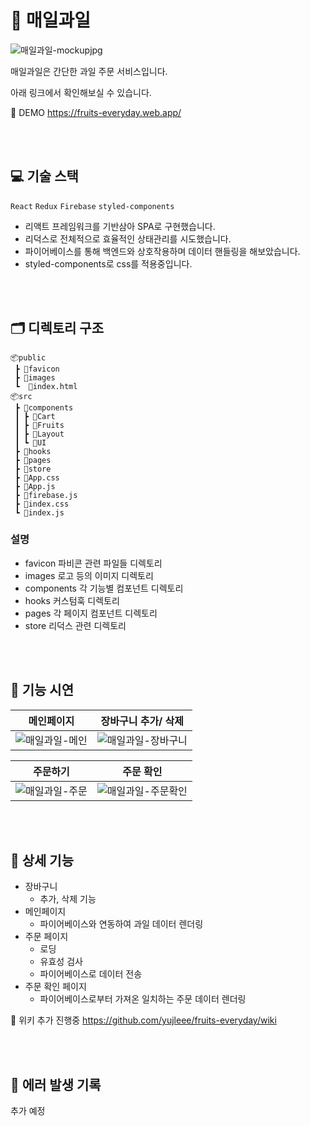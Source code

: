 # 🍏 매일과일

![매일과일-mockupjpg](https://user-images.githubusercontent.com/82587107/195119836-a796e25f-6854-43e9-982a-dd96c6902561.jpg)

매일과일은 간단한 과일 주문 서비스입니다.

아래 링크에서 확인해보실 수 있습니다.

🔗 DEMO https://fruits-everyday.web.app/

<br/>
<br/>

## 💻 기술 스택

`React` `Redux` `Firebase` `styled-components`

- 리액트 프레임워크를 기반삼아 SPA로 구현했습니다.
- 리덕스로 전체적으로 효율적인 상태관리를 시도했습니다.
- 파이어베이스를 통해 백엔드와 상호작용하며 데이터 핸들링을 해보았습니다.
- styled-components로 css를 적용중입니다.

<br/>
<br/>

## 🗂 디렉토리 구조

```
📦public
 ┣ 📂favicon
 ┣ 📂images
 ┗  📜index.html
📦src
 ┣ 📂components
 ┃ ┣ 📂Cart
 ┃ ┣ 📂Fruits
 ┃ ┣ 📂Layout
 ┃ ┗ 📂UI
 ┣ 📂hooks
 ┣ 📂pages
 ┣ 📂store
 ┣ 📜App.css
 ┣ 📜App.js
 ┣ 📜firebase.js
 ┣ 📜index.css
 ┗ 📜index.js
```

### 설명

- favicon
  파비콘 관련 파일들 디렉토리
- images
  로고 등의 이미지 디렉토리
- components
  각 기능별 컴포넌트 디렉토리
- hooks
  커스텀훅 디렉토리
- pages
  각 페이지 컴포넌트 디렉토리
- store
  리덕스 관련 디렉토리

<br/>
<br/>

## 👀 기능 시연

| 메인페이지                                                                                                                       | 장바구니 추가/ 삭제                                                                                                                    |
| -------------------------------------------------------------------------------------------------------------------------------- | -------------------------------------------------------------------------------------------------------------------------------------- |
| ![매일과일-메인](https://user-images.githubusercontent.com/82587107/195124945-935553dc-59e7-450e-ae27-7b4fc821d2ac.gif) | ![매일과일-장바구니](https://user-images.githubusercontent.com/82587107/195124933-0600ab32-302d-4c45-98dc-d4682734b3fe.gif) |

| 주문하기                                                                                                                         | 주문 확인                                                                                                                                |
| -------------------------------------------------------------------------------------------------------------------------------- | ---------------------------------------------------------------------------------------------------------------------------------------- |
| ![매일과일-주문](https://user-images.githubusercontent.com/82587107/195124916-bd7b7884-f2f1-47f4-96fc-7708c48b1251.gif) | ![매일과일-주문확인](https://user-images.githubusercontent.com/82587107/195260845-dc711d76-6ad2-409d-be5f-e1248060764c.gif) |

<br/>
<br/>

## 📍 상세 기능

- 장바구니
  - 추가, 삭제 기능
- 메인페이지
  - 파이어베이스와 연동하여 과일 데이터 렌더링
- 주문 페이지
  - 로딩
  - 유효성 검사
  - 파이어베이스로 데이터 전송
- 주문 확인 페이지
  - 파이어베이스로부터 가져온 일치하는 주문 데이터 렌더링

📝 위키 추가 진행중
https://github.com/yujleee/fruits-everyday/wiki

<br/>
<br/>

## 👾 에러 발생 기록

추가 예정
